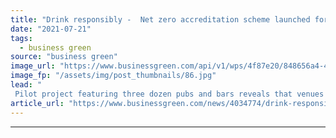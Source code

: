 ```yaml
---
title: "Drink responsibly -  Net zero accreditation scheme launched for pubs and bars"
date: "2021-07-21"
tags: 
  - business green
source: "business green"
image_url: "https://www.businessgreen.com/api/v1/wps/4f87e20/848656a4-4edc-48d9-8c24-3e3a3bb81052/5/Net-Zero-Pubs-Bars-Event-Image-2-185x114.jpg"
image_fp: "/assets/img/post_thumbnails/86.jpg"
lead: "
 Pilot project featuring three dozen pubs and bars reveals that venues that service food face steeper decarbonisation challenge than 'wet-led' venues ..."
article_url: "https://www.businessgreen.com/news/4034774/drink-responsibly-net-zero-accreditation-scheme-launched-pubs-bars"
---
```


---
